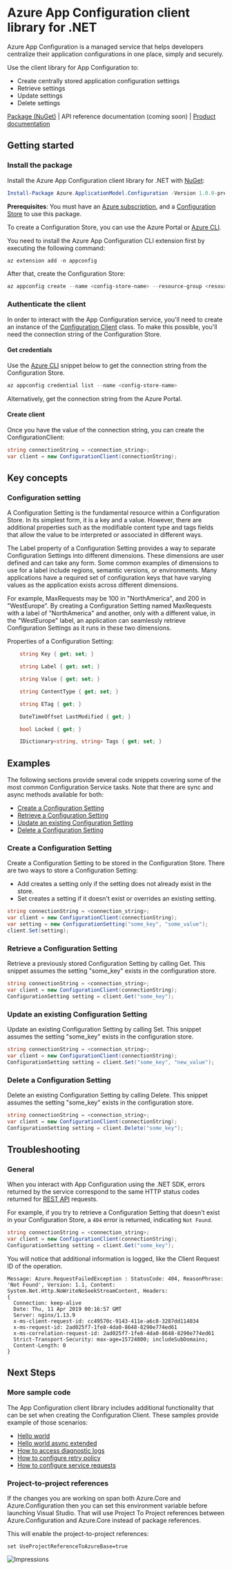 # Azure App Configuration client library for .NET

Azure App Configuration is a managed service that helps developers centralize their application configurations in one place, simply and securely.

Use the client library for App Configuration to:

* Create centrally stored application configuration settings
* Retrieve settings
* Update settings
* Delete settings

[Package (NuGet)][package] | API reference documentation (coming soon) | [Product documentation][azconfig_docs]

## Getting started

### Install the package

Install the Azure App Configuration client library for .NET with [NuGet][nuget]:

```PowerShell
Install-Package Azure.ApplicationModel.Configuration -Version 1.0.0-preview.2
```

**Prerequisites**: You must have an [Azure subscription][azure_sub], and a [Configuration Store][configuration_store] to use this package.

To create a Configuration Store, you can use the Azure Portal or [Azure CLI][azure_cli].

You need to install the Azure App Configuration CLI extension first by executing the following command:

```PowerShell
az extension add -n appconfig
```

After that, create the Configuration Store:

```PowerShell
az appconfig create --name <config-store-name> --resource-group <resource-group-name> --location eastus
```

### Authenticate the client

In order to interact with the App Configuration service, you'll need to create an instance of the [Configuration Client][configuration_client_class] class. To make this possible, you'll need the connection string of the Configuration Store.

#### Get credentials

Use the [Azure CLI][azure_cli] snippet below to get the connection string from the Configuration Store.

```PowerShell
az appconfig credential list --name <config-store-name>
```

Alternatively, get the connection string from the Azure Portal.

#### Create client

Once you have the value of the connection string, you can create the ConfigurationClient:

```c#
string connectionString = <connection_string>;
var client = new ConfigurationClient(connectionString);
```

## Key concepts

### Configuration setting

A Configuration Setting is the fundamental resource within a Configuration Store. In its simplest form, it is a key and a value. However, there are additional properties such as the modifiable content type and tags fields that allow the value to be interpreted or associated in different ways.

The Label property of a Configuration Setting provides a way to separate Configuration Settings into different dimensions. These dimensions are user defined and can take any form. Some common examples of dimensions to use for a label include regions, semantic versions, or environments. Many applications have a required set of configuration keys that have varying values as the application exists across different dimensions.

For example, MaxRequests may be 100 in "NorthAmerica", and 200 in "WestEurope". By creating a Configuration Setting named MaxRequests with a label of "NorthAmerica" and another, only with a different value, in the "WestEurope" label, an application can seamlessly retrieve Configuration Settings as it runs in these two dimensions.

Properties of a Configuration Setting:

```c#
    string Key { get; set; }

    string Label { get; set; }

    string Value { get; set; }

    string ContentType { get; set; }

    string ETag { get; }

    DateTimeOffset LastModified { get; }

    bool Locked { get; }

    IDictionary<string, string> Tags { get; set; }
```

## Examples

The following sections provide several code snippets covering some of the most common Configuration Service tasks. Note that there are sync and async methods available for both:

- [Create a Configuration Setting](#create-a-configuration-setting)
- [Retrieve a Configuration Setting](#retrieve-a-configuration-setting)
- [Update an existing Configuration Setting](#update-an-existing-configuration-setting)
- [Delete a Configuration Setting](#delete-a-configuration-setting)

### Create a Configuration Setting

Create a Configuration Setting to be stored in the Configuration Store. There are two ways to store a Configuration Setting:

- Add creates a setting only if the setting does not already exist in the store.
- Set creates a setting if it doesn't exist or overrides an existing setting.

```c#
string connectionString = <connection_string>;
var client = new ConfigurationClient(connectionString);
var setting = new ConfigurationSetting("some_key", "some_value");
client.Set(setting);
```

### Retrieve a Configuration Setting

Retrieve a previously stored Configuration Setting by calling Get.  This snippet assumes the setting "some_key" exists in the configuration store.

```c#
string connectionString = <connection_string>;
var client = new ConfigurationClient(connectionString);
ConfigurationSetting setting = client.Get("some_key");
```

### Update an existing Configuration Setting

Update an existing Configuration Setting by calling Set.  This snippet assumes the setting "some_key" exists in the configuration store.

```c#
string connectionString = <connection_string>;
var client = new ConfigurationClient(connectionString);
ConfigurationSetting setting = client.Set("some_key", "new_value");
```

### Delete a Configuration Setting

Delete an existing Configuration Setting by calling Delete.  This snippet assumes the setting "some_key" exists in the configuration store.

```c#
string connectionString = <connection_string>;
var client = new ConfigurationClient(connectionString);
ConfigurationSetting setting = client.Delete("some_key");
```

## Troubleshooting

### General

When you interact with App Configuration using the .NET SDK, errors returned by the service correspond to the same HTTP status codes returned for [REST API][azconfig_rest] requests.

For example, if you try to retrieve a Configuration Setting that doesn't exist in your Configuration Store, a `404` error is returned, indicating `Not Found`.

```c#
string connectionString = <connection_string>;
var client = new ConfigurationClient(connectionString);
ConfigurationSetting setting = client.Get("some_key");
```

You will notice that additional information is logged, like the Client Request ID of the operation.

```
Message: Azure.RequestFailedException : StatusCode: 404, ReasonPhrase: 'Not Found', Version: 1.1, Content: System.Net.Http.NoWriteNoSeekStreamContent, Headers:
{
  Connection: keep-alive
  Date: Thu, 11 Apr 2019 00:16:57 GMT
  Server: nginx/1.13.9
  x-ms-client-request-id: cc49570c-9143-411e-a6c8-3287dd114034
  x-ms-request-id: 2ad025f7-1fe8-4da0-8648-8290e774ed61
  x-ms-correlation-request-id: 2ad025f7-1fe8-4da0-8648-8290e774ed61
  Strict-Transport-Security: max-age=15724800; includeSubDomains;
  Content-Length: 0
}
```

## Next Steps

### More sample code

The App Configuration client library includes additional functionality that can be set when creating the Configuration Client. These samples provide example of those scenarios:

- [Hello world](samples/Sample1_HelloWorld.cs)
- [Hello world async extended](samples/Sample2_HelloWorldExtended.cs)
- [How to access diagnostic logs](samples/Sample4_Logging.cs)
- [How to configure retry policy](samples/Sample6_ConfiguringRetries.cs)
- [How to configure service requests](samples/Sample7_ConfiguringPipeline.cs)

### Project-to-project references

If the changes you are working on span both Azure.Core and Azure.Configuration then you can set this environment variable before launching Visual Studio. That will use Project To Project references between Azure.Configuration and Azure.Core instead of package references.

This will enable the project-to-project references:

```Batchfile
set UseProjectReferenceToAzureBase=true
```

![Impressions](https://azure-sdk-impressions.azurewebsites.net/api/impressions/azure-sdk-for-net%2Fsdk%2Fappconfiguration%2FAzure.ApplicationModel.Configuration%2FREADME.png)

<!-- LINKS -->
[azconfig_docs]: https://docs.microsoft.com/azure/azure-app-configuration/
[azconfig_rest]: https://github.com/Azure/AppConfiguration#rest-api-reference
[azure_cli]: https://docs.microsoft.com/cli/azure
[azure_sub]: https://azure.microsoft.com/free/
[configuration_client_class]: src/ConfigurationClient.cs
[configuration_store]: https://docs.microsoft.com/azure/azure-app-configuration/quickstart-dotnet-core-app#create-an-app-configuration-store
[nuget]: https://www.nuget.org/
[package]: https://www.nuget.org/packages/Azure.ApplicationModel.Configuration/
